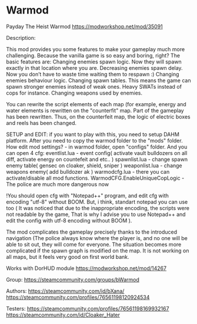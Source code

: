 # Warmod
Payday The Heist Warmod 
https://modworkshop.net/mod/35091

Description:

This mod provides you some features to make your gameplay much more challenging. Because the vanilla game is so easy and boring, right?
The basic features are:
Changing enemies spawn logic. Now they will spawn exactly in that location where you are.
Decreasing enemies spawn delay. Now you don’t have to waste time waiting them to respawn :)
Changing enemies behaviour logic.
Changing spawn tables. This means the game can spawn stronger enemies instead of weak ones. Heavy SWATs instead of cops for instance.
Changing weapons used by enemies.

You can rewrite the script elements of each map (for example, energy and water elements is rewritten on the "counterfit" map. Part of the gameplay has been rewritten. Thus, on the counterfeit map, the logic of electric boxes and reels has been changed.

SETUP and EDIT:
if you want to play with this, you need to setup DAHM platform. After you need to copy the warmod folder to the "mods" folder.
How edit mod settings? - in warmod folder, open "configs" folder. And you can open 4 cfg:
eventlist.lua - event config( activate vault bulldozers on all diff, activate energy on countefeit and etc.. )
spawnlist.lua - change spawn enemy table( gensec on cloaker, shield, sniper )
weaponlist.lua - change weapons enemy( add bulldozer ak )
warmodcfg.lua - there you can activate/disable all mod functions.
WarmodCFG.EnableUniqueCopLogic - The police are much more dangerous now

!You should open cfg with "Notepad++" program, and edit cfg with encoding "utf-8" without BOOM.
But, i think, standart notepad you can use too ( It was noticed that due to the inappropriate encoding, the scripts were not readable by the game, That is why I advise you to use Notepad++ and edit the config with utf-8 encoding without BOOM ).

The mod complicates the gameplay precisely thanks to the introduced navigation (The police always know where the player is, and no one will be able to sit out, they will come for everyone. The situation becomes more complicated if the spawn graph is modified on the map. It is not working on all maps, but it feels very good on first world bank.


Works with DorHUD module 
https://modworkshop.net/mod/14267

Group:
https://steamcommunity.com/groups/bWarmod

Authors:
https://steamcommunity.com/id/bXana/
https://steamcommunity.com/profiles/76561198120924534

Testers:
https://steamcommunity.com/profiles/76561198169932167
https://steamcommunity.com/id/Cloaker_Hater